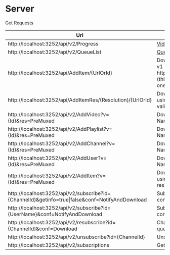 # Server

Get Requests
  
| Url     | Description       |  
|--------|-------|  
| http://localhost:3252/api/v2/Progress | [Video Progress](VideoProgress.md)      |  
| http://localhost:3252/api/v2/QueueList       |  [Queue List](QueueList.md)    |  
| http://localhost:3252/api/AddItem/{UrlOrId} |  Download Video, Playlist, Channel or UserName v1 (Same as http://localhost:3252/api/AddItemRes/1/{UrlOrId}) (this is valid on previous downloader) (I prefer this one) |  
| http://localhost:3252/api/AddItemRes/{Resolution}/{UrlOrId} | Download Video, Playlist, Channel or UserName using [Resolution](Resolution.md)  (uses the number) v1 (this is valid on previous downloader) (I prefer this one) |    
| http://localhost:3252/api/v2/AddVideo?v={Id}&res=PreMuxed | Download Video v2 using [Resolution](Resolution.md) (uses  the Name on queryparm res) (I Prefer v1)   |  
| http://localhost:3252/api/v2/AddPlaylist?v={Id}&res=PreMuxed | Download Playlist v2 using [Resolution](Resolution.md) (uses  the Name on queryparm res) (I Prefer v1)   |  
| http://localhost:3252/api/v2/AddChannel?v={Id}&res=PreMuxed | Download Channel v2 using [Resolution](Resolution.md) (uses  the Name on queryparm res) (I Prefer v1)   |  
| http://localhost:3252/api/v2/AddUser?v={Id}&res=PreMuxed | Download User v2 using [Resolution](Resolution.md) (uses  the Name on queryparm res) (I Prefer v1)   |  
| http://localhost:3252/api/v2/AddItem?v={Id}&res=PreMuxed | Download Video, Playlist Channel or User v2 using [Resolution](Resolution.md) (uses  the Name on queryparm res) (I Prefer v1)   |  
| http://localhost:3252/api/v2/subscribe?id={ChannelId}&getinfo=true\|false&conf=NotifyAndDownload | Subscribe to YouTuber (ChannelId), See [Bell](Bell.md) for conf queryparm |  
| http://localhost:3252/api/v2/subscribe?id={UserName}&conf=NotifyAndDownload | Subscribe to YouTuber (UserName), See [Bell](Bell.md) for conf queryparm |  
| http://localhost:3252/api/v2/resubscribe?id={ChannelId}&conf=Download | Change Bell for YouTuber, See [Bell](Bell.md) for conf queryparm |  
| http://localhost:3252/api/v2/unsubscribe?id={ChannelId} | Unsubscribe from YouTuber |  
| http://localhost:3252/api/v2/subscriptions | Get Subscriptions, Is a json array of [Subscription](Subscription.md) |  